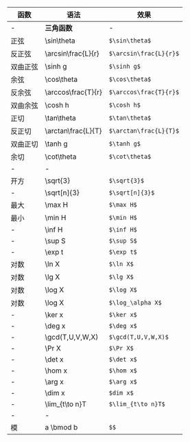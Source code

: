 函数|语法|效果
---|---|---
-|**三角函数**|-
正弦|\sin\theta| `$\sin\theta$`
反正弦|\arcsin\frac{L}{r} | `$\arcsin\frac{L}{r}$`
双曲正弦|\sinh g | `$\sinh g$`
余弦|\cos\theta | `$\cos\theta$`
反余弦|\arccos\frac{T}{r} | `$\arccos\frac{T}{r}$`
双曲余弦|\cosh h | `$\cosh h$`
正切|\tan\theta | `$\tan\theta$`
反正切|\arctan\frac{L}{T} | `$\arctan\frac{L}{T}$`
双曲正切|\tanh g | `$\tanh g$`
余切|\cot\theta | `$\cot\theta$`
-|-
开方|\sqrt{3}| `$\sqrt{3}$`
-|\sqrt[n]{3} | `$\sqrt[n]{3}$`
最大|\max H | `$\max H$`
最小|\min H | `$\min H$`
-|\inf H | `$\inf H$`
-|\sup S | `$\sup S$`
-|\exp t | `$\exp t$` 
对数|\ln X | `$\ln X$`
对数|\lg X | `$\lg X$`
对数|\log X | `$\log X$`
对数|\log X | `$\log_\alpha X$`
-|\ker x | `$\ker x$`
-|\deg x | `$\deg x$`
-|\gcd(T,U,V,W,X) | `$\gcd(T,U,V,W,X)$`
-|\Pr X | `$\Pr X$`
-|\det x | `$\det x$`
-|\hom x | `$\hom x$`
-|\arg x | `$\arg x$`
-|\dim x | `$dim x$`
-|\lim_{t\to n}T | `$\lim_{t\to n}T$`
- | -
模|a \bmod b | `$$`
